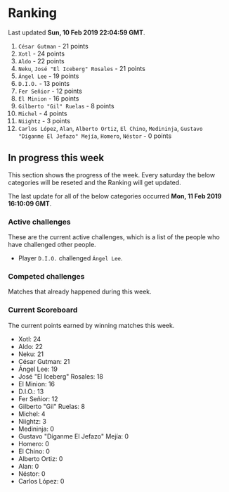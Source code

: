 # Ranking

Last updated **Sun, 10 Feb 2019 22:04:59 GMT**.

1. `César Gutman` - 21 points
2. `Xotl` - 24 points
3. `Aldo` - 22 points
4. `Neku`, `José "El Iceberg" Rosales` - 21 points
5. `Ángel Lee` - 19 points
6. `D.I.O.` - 13 points
7. `Fer Señior` - 12 points
8. `El Minion` - 16 points
9. `Gilberto "Gil" Ruelas` - 8 points
10. `Michel` - 4 points
11. `Niightz` - 3 points
12. `Carlos López`, `Alan`, `Alberto Ortiz`, `El Chino`, `Medininja`, `Gustavo "Díganme El Jefazo" Mejía`, `Homero`, `Néstor` - 0 points

## In progress this week
This section shows the progress of the week. Every saturday the below categories will be reseted and the Ranking will get updated.

The last update for all of the below categories occurred **Mon, 11 Feb 2019 16:10:09 GMT**.

### Active challenges
These are the current active challenges, which is a list of the people who have challenged other people.

* Player `D.I.O.` challenged `Ángel Lee`.

### Competed challenges
Matches that already happened during this week.



### Current Scoreboard
The current points earned by winning matches this week.

* Xotl: 24
* Aldo: 22
* Neku: 21
* César Gutman: 21
* Ángel Lee: 19
* José "El Iceberg" Rosales: 18
* El Minion: 16
* D.I.O.: 13
* Fer Señior: 12
* Gilberto "Gil" Ruelas: 8
* Michel: 4
* Niightz: 3
* Medininja: 0
* Gustavo "Díganme El Jefazo" Mejía: 0
* Homero: 0
* El Chino: 0
* Alberto Ortiz: 0
* Alan: 0
* Néstor: 0
* Carlos López: 0